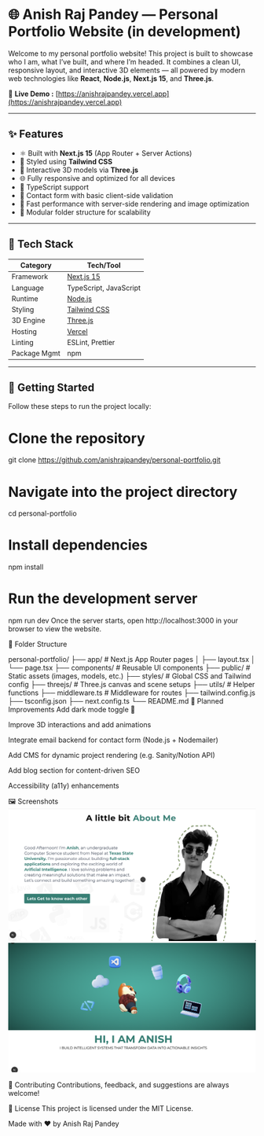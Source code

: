 # 🌐 Anish Raj Pandey — Personal Portfolio Website (in development)

Welcome to my personal portfolio website! This project is built to showcase who I am, what I’ve built, and where I’m headed. It combines a clean UI, responsive layout, and interactive 3D elements — all powered by modern web technologies like **React**, **Node.js**, **Next.js 15**, and **Three.js**.

🔗 **Live Demo :** [https://anishrajpandey.vercel.app](https://anishrajpandey.vercel.app)

---

## ✨ Features

- ⚛️ Built with **Next.js 15** (App Router + Server Actions)
- 🎨 Styled using **Tailwind CSS**
- 🧠 Interactive 3D models via **Three.js**
- 🌐 Fully responsive and optimized for all devices
- 📄 TypeScript support
- 📩 Contact form with basic client-side validation
- 🚀 Fast performance with server-side rendering and image optimization
- 🧱 Modular folder structure for scalability

---

## 🧰 Tech Stack

| Category     | Tech/Tool                               |
| ------------ | --------------------------------------- |
| Framework    | [Next.js 15](https://nextjs.org)        |
| Language     | TypeScript, JavaScript                  |
| Runtime      | [Node.js](https://nodejs.org)           |
| Styling      | [Tailwind CSS](https://tailwindcss.com) |
| 3D Engine    | [Three.js](https://threejs.org)         |
| Hosting      | [Vercel](https://vercel.com)            |
| Linting      | ESLint, Prettier                        |
| Package Mgmt | npm                                     |

---

## 🚀 Getting Started

Follow these steps to run the project locally:

# Clone the repository

git clone https://github.com/anishrajpandey/personal-portfolio.git

# Navigate into the project directory

cd personal-portfolio

# Install dependencies

npm install

# Run the development server

npm run dev
Once the server starts, open http://localhost:3000 in your browser to view the website.

📁 Folder Structure

personal-portfolio/
├── app/ # Next.js App Router pages
│ ├── layout.tsx
│ └── page.tsx
├── components/ # Reusable UI components
├── public/ # Static assets (images, models, etc.)
├── styles/ # Global CSS and Tailwind config
├── threejs/ # Three.js canvas and scene setups
├── utils/ # Helper functions
├── middleware.ts # Middleware for routes
├── tailwind.config.js
├── tsconfig.json
├── next.config.ts
└── README.md
🧪 Planned Improvements
Add dark mode toggle 🌙

Improve 3D interactions and add animations

Integrate email backend for contact form (Node.js + Nodemailer)

Add CMS for dynamic project rendering (e.g. Sanity/Notion API)

Add blog section for content-driven SEO

Accessibility (a11y) enhancements

🖼️ Screenshots
![Homepage Screenshot](public/screenshots/homepage.png) ![3D Section](public/screenshots/3dmodel.png)

🤝 Contributing
Contributions, feedback, and suggestions are always welcome!

📝 License
This project is licensed under the MIT License.

Made with ❤️ by Anish Raj Pandey
